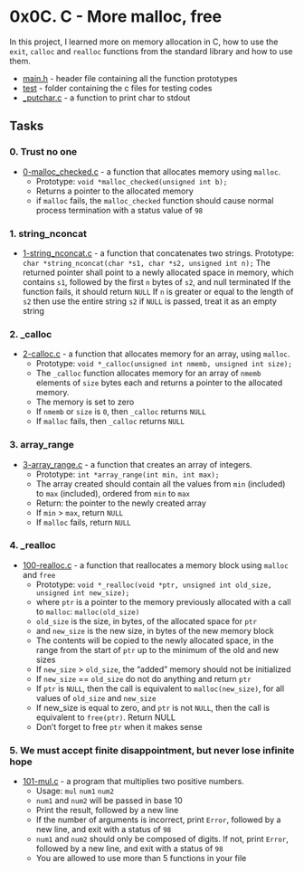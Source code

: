 # 0x0C. C - More malloc, free

In this project, I learned more on memory allocation in C, how to use the ```exit```, ```calloc``` and ```realloc``` functions from the standard library and how to use them.
- [main.h](https://github.com/jacobgbemi/alx-low_level_programming/blob/main/0x0C-more_malloc_free/main.h) - header file containing all the function prototypes
- [test](https://github.com/jacobgbemi/alx-low_level_programming/tree/main/0x0C-more_malloc_free/test) - folder containing the c files for testing codes
- [_putchar.c](https://github.com/jacobgbemi/alx-low_level_programming/blob/main/0x0C-more_malloc_free/_putchar.c) - a function to print char to stdout

## Tasks
### 0. Trust no one
- [0-malloc_checked.c](https://github.com/jacobgbemi/alx-low_level_programming/blob/main/0x0C-more_malloc_free/0-malloc_checked.c) - a function that allocates memory using ```malloc```.
  - Prototype: ```void *malloc_checked(unsigned int b);```
  - Returns a pointer to the allocated memory
  - if ```malloc``` fails, the ```malloc_checked``` function should cause normal process termination with a status value of ```98```

### 1. string_nconcat
- [1-string_nconcat.c](https://github.com/jacobgbemi/alx-low_level_programming/blob/main/0x0C-more_malloc_free/1-string_nconcat.c) - a function that concatenates two strings.
Prototype: ```char *string_nconcat(char *s1, char *s2, unsigned int n);```
The returned pointer shall point to a newly allocated space in memory, which contains ```s1```, followed by the first ```n``` bytes of ```s2```, and null terminated
If the function fails, it should return ```NULL```
If ```n``` is greater or equal to the length of ```s2``` then use the entire string ```s2```
if ```NULL``` is passed, treat it as an empty string

### 2. _calloc
- [2-calloc.c](https://github.com/jacobgbemi/alx-low_level_programming/blob/main/0x0C-more_malloc_free/2-calloc.c) - a function that allocates memory for an array, using ```malloc```.
  - Prototype: ```void *_calloc(unsigned int nmemb, unsigned int size);```
  - The ```_calloc``` function allocates memory for an array of ```nmemb``` elements of ```size``` bytes each and returns a pointer to the allocated memory.
  - The memory is set to zero
  - If ```nmemb``` or ```size``` is ```0```, then ```_calloc``` returns ```NULL```
  - If ```malloc``` fails, then ```_calloc``` returns ```NULL```

### 3. array_range
- [3-array_range.c](https://github.com/jacobgbemi/alx-low_level_programming/blob/main/0x0C-more_malloc_free/3-array_range.c) - a function that creates an array of integers.
  - Prototype: ```int *array_range(int min, int max);```
  - The array created should contain all the values from ```min``` (included) to ```max``` (included), ordered from ```min``` to ```max```
  - Return: the pointer to the newly created array
  - If ```min``` > ```max```, return ```NULL```
  - If ```malloc``` fails, return ```NULL```

### 4. _realloc
- [100-realloc.c](https://github.com/jacobgbemi/alx-low_level_programming/blob/main/0x0C-more_malloc_free/100-realloc.c) - a function that reallocates a memory block using ```malloc``` and ```free```
  - Prototype: ```void *_realloc(void *ptr, unsigned int old_size, unsigned int new_size);```
  - where ```ptr``` is a pointer to the memory previously allocated with a call to ```malloc```: ```malloc(old_size)```
  - ```old_size``` is the size, in bytes, of the allocated space for ```ptr```
  - and ```new_size``` is the new size, in bytes of the new memory block
  - The contents will be copied to the newly allocated space, in the range from the start of ```ptr``` up to the minimum of the old and new sizes
  - If ```new_size``` > ```old_size```, the “added” memory should not be initialized
  - If ```new_size``` == ```old_size``` do not do anything and return ```ptr```
  - If ```ptr``` is ```NULL```, then the call is equivalent to ```malloc(new_size)```, for all values of ```old_size``` and ```new_size```
  - If new_size is equal to zero, and ```ptr``` is not ```NULL```, then the call is equivalent to ```free(ptr)```. Return NULL
  - Don’t forget to free ```ptr``` when it makes sense

### 5. We must accept finite disappointment, but never lose infinite hope
- [101-mul.c](https://github.com/jacobgbemi/alx-low_level_programming/blob/main/0x0C-more_malloc_free/101-mul.c) - a program that multiplies two positive numbers.
  - Usage: ```mul``` ```num1``` ```num2```
  - ```num1``` and ```num2``` will be passed in base 10
  - Print the result, followed by a new line
  - If the number of arguments is incorrect, print ```Error```, followed by a new line, and exit with a status of ```98```
  - ```num1``` and ```num2``` should only be composed of digits. If not, print ```Error```, followed by a new line, and exit with a status of ```98```
  - You are allowed to use more than 5 functions in your file
